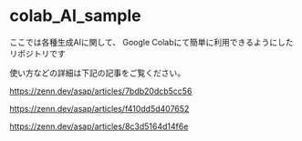 # colab_AI_sample

ここでは各種生成AIに関して、
Google Colabにて簡単に利用できるようにしたリポジトリです　

使い方などの詳細は下記の記事をご覧ください。

https://zenn.dev/asap/articles/7bdb20dcb5cc56

https://zenn.dev/asap/articles/f410dd5d407652

https://zenn.dev/asap/articles/8c3d5164d14f6e

